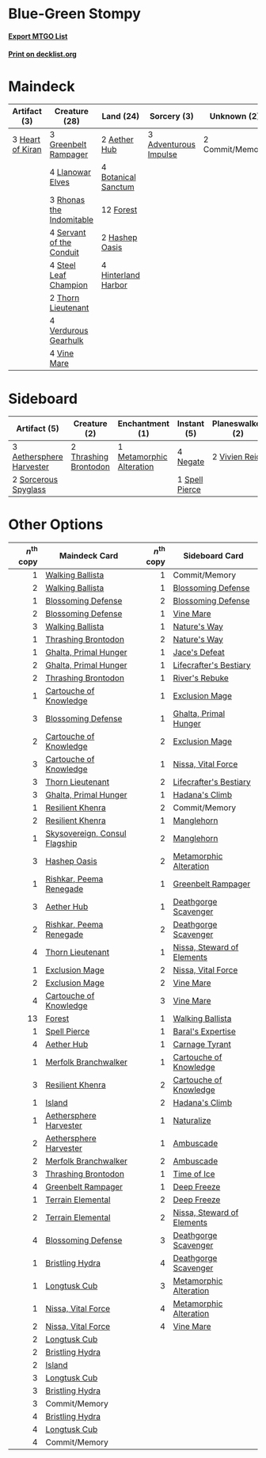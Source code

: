 # Blue-Green Stompy

#### [Export MTGO List](../collection/Blue-Green%20Stompy/Blue-Green%20Stompy.txt)
#### [Print on decklist.org](http://decklist.org/?deckmain=3%09Adventurous%20Impulse%0A2%09Aether%20Hub%0A4%09Botanical%20Sanctum%0A2%09Commit/Memory%0A12%09Forest%0A3%09Greenbelt%20Rampager%0A2%09Hashep%20Oasis%0A3%09Heart%20of%20Kiran%0A4%09Hinterland%20Harbor%0A4%09Llanowar%20Elves%0A3%09Rhonas%20the%20Indomitable%0A4%09Servant%20of%20the%20Conduit%0A4%09Steel%20Leaf%20Champion%0A2%09Thorn%20Lieutenant%0A4%09Verdurous%20Gearhulk%0A4%09Vine%20Mare&deckside=3%09Aethersphere%20Harvester%0A1%09Metamorphic%20Alteration%0A4%09Negate%0A2%09Sorcerous%20Spyglass%0A1%09Spell%20Pierce%0A2%09Thrashing%20Brontodon%0A2%09Vivien%20Reid)
# Maindeck

|                                       Artifact (3)                                        |                                           Creature (28)                                           |                                          Land (24)                                           |                                          Sorcery (3)                                           |  Unknown (2)  |
|-------------------------------------------------------------------------------------------|---------------------------------------------------------------------------------------------------|----------------------------------------------------------------------------------------------|------------------------------------------------------------------------------------------------|---------------|
|3 [Heart of Kiran](http://gatherer.wizards.com/Pages/Card/Details.aspx?multiverseid=423820)|3 [Greenbelt Rampager](http://gatherer.wizards.com/Pages/Card/Details.aspx?multiverseid=423774)    |2 [Aether Hub](http://gatherer.wizards.com/Pages/Card/Details.aspx?multiverseid=417815)       |3 [Adventurous Impulse](http://gatherer.wizards.com/Pages/Card/Details.aspx?multiverseid=443041)|2 Commit/Memory|
|                                                                                           |4 [Llanowar Elves](http://gatherer.wizards.com/Pages/Card/Details.aspx?multiverseid=413717)        |4 [Botanical Sanctum](http://gatherer.wizards.com/Pages/Card/Details.aspx?multiverseid=417817)|                                                                                                |               |
|                                                                                           |3 [Rhonas the Indomitable](http://gatherer.wizards.com/Pages/Card/Details.aspx?multiverseid=429887)|12 [Forest](http://gatherer.wizards.com/Pages/Card/Details.aspx?multiverseid=439605)          |                                                                                                |               |
|                                                                                           |4 [Servant of the Conduit](http://gatherer.wizards.com/Pages/Card/Details.aspx?multiverseid=417742)|2 [Hashep Oasis](http://gatherer.wizards.com/Pages/Card/Details.aspx?multiverseid=430866)     |                                                                                                |               |
|                                                                                           |4 [Steel Leaf Champion](http://gatherer.wizards.com/Pages/Card/Details.aspx?multiverseid=443070)   |4 [Hinterland Harbor](http://gatherer.wizards.com/Pages/Card/Details.aspx?multiverseid=241988)|                                                                                                |               |
|                                                                                           |2 [Thorn Lieutenant](http://gatherer.wizards.com/Pages/Card/Details.aspx?multiverseid=447339)      |                                                                                              |                                                                                                |               |
|                                                                                           |4 [Verdurous Gearhulk](http://gatherer.wizards.com/Pages/Card/Details.aspx?multiverseid=420592)    |                                                                                              |                                                                                                |               |
|                                                                                           |4 [Vine Mare](http://gatherer.wizards.com/Pages/Card/Details.aspx?multiverseid=447343)             |                                                                                              |                                                                                                |               |


# Sideboard

|                                           Artifact (5)                                            |                                          Creature (2)                                          |                                          Enchantment (1)                                          |                                       Instant (5)                                       |                                    Planeswalker (2)                                    |
|---------------------------------------------------------------------------------------------------|------------------------------------------------------------------------------------------------|---------------------------------------------------------------------------------------------------|-----------------------------------------------------------------------------------------|----------------------------------------------------------------------------------------|
|3 [Aethersphere Harvester](http://gatherer.wizards.com/Pages/Card/Details.aspx?multiverseid=423809)|2 [Thrashing Brontodon](http://gatherer.wizards.com/Pages/Card/Details.aspx?multiverseid=439805)|1 [Metamorphic Alteration](http://gatherer.wizards.com/Pages/Card/Details.aspx?multiverseid=447196)|4 [Negate](http://gatherer.wizards.com/Pages/Card/Details.aspx?multiverseid=447135)      |2 [Vivien Reid](http://gatherer.wizards.com/Pages/Card/Details.aspx?multiverseid=447344)|
|2 [Sorcerous Spyglass](http://gatherer.wizards.com/Pages/Card/Details.aspx?multiverseid=435407)    |                                                                                                |                                                                                                   |1 [Spell Pierce](http://gatherer.wizards.com/Pages/Card/Details.aspx?multiverseid=425876)|                                                                                        |


# Other Options

|*n*<sup>th</sup> copy|                                             Maindeck Card                                              |*n*<sup>th</sup> copy|                                           Sideboard Card                                            |
|--------------------:|--------------------------------------------------------------------------------------------------------|--------------------:|-----------------------------------------------------------------------------------------------------|
|                    1|[Walking Ballista](http://gatherer.wizards.com/Pages/Card/Details.aspx?multiverseid=423848)             |                    1|Commit/Memory                                                                                        |
|                    2|[Walking Ballista](http://gatherer.wizards.com/Pages/Card/Details.aspx?multiverseid=423848)             |                    1|[Blossoming Defense](http://gatherer.wizards.com/Pages/Card/Details.aspx?multiverseid=417719)        |
|                    1|[Blossoming Defense](http://gatherer.wizards.com/Pages/Card/Details.aspx?multiverseid=417719)           |                    2|[Blossoming Defense](http://gatherer.wizards.com/Pages/Card/Details.aspx?multiverseid=417719)        |
|                    2|[Blossoming Defense](http://gatherer.wizards.com/Pages/Card/Details.aspx?multiverseid=417719)           |                    1|[Vine Mare](http://gatherer.wizards.com/Pages/Card/Details.aspx?multiverseid=447343)                 |
|                    3|[Walking Ballista](http://gatherer.wizards.com/Pages/Card/Details.aspx?multiverseid=423848)             |                    1|[Nature's Way](http://gatherer.wizards.com/Pages/Card/Details.aspx?multiverseid=442756)              |
|                    1|[Thrashing Brontodon](http://gatherer.wizards.com/Pages/Card/Details.aspx?multiverseid=439805)          |                    2|[Nature's Way](http://gatherer.wizards.com/Pages/Card/Details.aspx?multiverseid=442756)              |
|                    1|[Ghalta, Primal Hunger](http://gatherer.wizards.com/Pages/Card/Details.aspx?multiverseid=439787)        |                    1|[Jace's Defeat](http://gatherer.wizards.com/Pages/Card/Details.aspx?multiverseid=430727)             |
|                    2|[Ghalta, Primal Hunger](http://gatherer.wizards.com/Pages/Card/Details.aspx?multiverseid=439787)        |                    1|[Lifecrafter's Bestiary](http://gatherer.wizards.com/Pages/Card/Details.aspx?multiverseid=423829)    |
|                    2|[Thrashing Brontodon](http://gatherer.wizards.com/Pages/Card/Details.aspx?multiverseid=439805)          |                    1|[River's Rebuke](http://gatherer.wizards.com/Pages/Card/Details.aspx?multiverseid=435223)            |
|                    1|[Cartouche of Knowledge](http://gatherer.wizards.com/Pages/Card/Details.aspx?multiverseid=426747)       |                    1|[Exclusion Mage](http://gatherer.wizards.com/Pages/Card/Details.aspx?multiverseid=447191)            |
|                    3|[Blossoming Defense](http://gatherer.wizards.com/Pages/Card/Details.aspx?multiverseid=417719)           |                    1|[Ghalta, Primal Hunger](http://gatherer.wizards.com/Pages/Card/Details.aspx?multiverseid=439787)     |
|                    2|[Cartouche of Knowledge](http://gatherer.wizards.com/Pages/Card/Details.aspx?multiverseid=426747)       |                    2|[Exclusion Mage](http://gatherer.wizards.com/Pages/Card/Details.aspx?multiverseid=447191)            |
|                    3|[Cartouche of Knowledge](http://gatherer.wizards.com/Pages/Card/Details.aspx?multiverseid=426747)       |                    1|[Nissa, Vital Force](http://gatherer.wizards.com/Pages/Card/Details.aspx?multiverseid=417736)        |
|                    3|[Thorn Lieutenant](http://gatherer.wizards.com/Pages/Card/Details.aspx?multiverseid=447339)             |                    2|[Lifecrafter's Bestiary](http://gatherer.wizards.com/Pages/Card/Details.aspx?multiverseid=423829)    |
|                    3|[Ghalta, Primal Hunger](http://gatherer.wizards.com/Pages/Card/Details.aspx?multiverseid=439787)        |                    1|[Hadana's Climb](http://gatherer.wizards.com/Pages/Card/Details.aspx?multiverseid=439815)            |
|                    1|[Resilient Khenra](http://gatherer.wizards.com/Pages/Card/Details.aspx?multiverseid=430820)             |                    2|Commit/Memory                                                                                        |
|                    2|[Resilient Khenra](http://gatherer.wizards.com/Pages/Card/Details.aspx?multiverseid=430820)             |                    1|[Manglehorn](http://gatherer.wizards.com/Pages/Card/Details.aspx?multiverseid=426877)                |
|                    1|[Skysovereign, Consul Flagship](http://gatherer.wizards.com/Pages/Card/Details.aspx?multiverseid=417807)|                    2|[Manglehorn](http://gatherer.wizards.com/Pages/Card/Details.aspx?multiverseid=426877)                |
|                    3|[Hashep Oasis](http://gatherer.wizards.com/Pages/Card/Details.aspx?multiverseid=430866)                 |                    2|[Metamorphic Alteration](http://gatherer.wizards.com/Pages/Card/Details.aspx?multiverseid=447196)    |
|                    1|[Rishkar, Peema Renegade](http://gatherer.wizards.com/Pages/Card/Details.aspx?multiverseid=423789)      |                    1|[Greenbelt Rampager](http://gatherer.wizards.com/Pages/Card/Details.aspx?multiverseid=423774)        |
|                    3|[Aether Hub](http://gatherer.wizards.com/Pages/Card/Details.aspx?multiverseid=417815)                   |                    1|[Deathgorge Scavenger](http://gatherer.wizards.com/Pages/Card/Details.aspx?multiverseid=435339)      |
|                    2|[Rishkar, Peema Renegade](http://gatherer.wizards.com/Pages/Card/Details.aspx?multiverseid=423789)      |                    2|[Deathgorge Scavenger](http://gatherer.wizards.com/Pages/Card/Details.aspx?multiverseid=435339)      |
|                    4|[Thorn Lieutenant](http://gatherer.wizards.com/Pages/Card/Details.aspx?multiverseid=447339)             |                    1|[Nissa, Steward of Elements](http://gatherer.wizards.com/Pages/Card/Details.aspx?multiverseid=426906)|
|                    1|[Exclusion Mage](http://gatherer.wizards.com/Pages/Card/Details.aspx?multiverseid=447191)               |                    2|[Nissa, Vital Force](http://gatherer.wizards.com/Pages/Card/Details.aspx?multiverseid=417736)        |
|                    2|[Exclusion Mage](http://gatherer.wizards.com/Pages/Card/Details.aspx?multiverseid=447191)               |                    2|[Vine Mare](http://gatherer.wizards.com/Pages/Card/Details.aspx?multiverseid=447343)                 |
|                    4|[Cartouche of Knowledge](http://gatherer.wizards.com/Pages/Card/Details.aspx?multiverseid=426747)       |                    3|[Vine Mare](http://gatherer.wizards.com/Pages/Card/Details.aspx?multiverseid=447343)                 |
|                   13|[Forest](http://gatherer.wizards.com/Pages/Card/Details.aspx?multiverseid=439605)                       |                    1|[Walking Ballista](http://gatherer.wizards.com/Pages/Card/Details.aspx?multiverseid=423848)          |
|                    1|[Spell Pierce](http://gatherer.wizards.com/Pages/Card/Details.aspx?multiverseid=425876)                 |                    1|[Baral's Expertise](http://gatherer.wizards.com/Pages/Card/Details.aspx?multiverseid=423696)         |
|                    4|[Aether Hub](http://gatherer.wizards.com/Pages/Card/Details.aspx?multiverseid=417815)                   |                    1|[Carnage Tyrant](http://gatherer.wizards.com/Pages/Card/Details.aspx?multiverseid=435334)            |
|                    1|[Merfolk Branchwalker](http://gatherer.wizards.com/Pages/Card/Details.aspx?multiverseid=435353)         |                    1|[Cartouche of Knowledge](http://gatherer.wizards.com/Pages/Card/Details.aspx?multiverseid=426747)    |
|                    3|[Resilient Khenra](http://gatherer.wizards.com/Pages/Card/Details.aspx?multiverseid=430820)             |                    2|[Cartouche of Knowledge](http://gatherer.wizards.com/Pages/Card/Details.aspx?multiverseid=426747)    |
|                    1|[Island](http://gatherer.wizards.com/Pages/Card/Details.aspx?multiverseid=439602)                       |                    2|[Hadana's Climb](http://gatherer.wizards.com/Pages/Card/Details.aspx?multiverseid=439815)            |
|                    1|[Aethersphere Harvester](http://gatherer.wizards.com/Pages/Card/Details.aspx?multiverseid=423809)       |                    1|[Naturalize](http://gatherer.wizards.com/Pages/Card/Details.aspx?multiverseid=442755)                |
|                    2|[Aethersphere Harvester](http://gatherer.wizards.com/Pages/Card/Details.aspx?multiverseid=423809)       |                    1|[Ambuscade](http://gatherer.wizards.com/Pages/Card/Details.aspx?multiverseid=430799)                 |
|                    2|[Merfolk Branchwalker](http://gatherer.wizards.com/Pages/Card/Details.aspx?multiverseid=435353)         |                    2|[Ambuscade](http://gatherer.wizards.com/Pages/Card/Details.aspx?multiverseid=430799)                 |
|                    3|[Thrashing Brontodon](http://gatherer.wizards.com/Pages/Card/Details.aspx?multiverseid=439805)          |                    1|[Time of Ice](http://gatherer.wizards.com/Pages/Card/Details.aspx?multiverseid=442958)               |
|                    4|[Greenbelt Rampager](http://gatherer.wizards.com/Pages/Card/Details.aspx?multiverseid=423774)           |                    1|[Deep Freeze](http://gatherer.wizards.com/Pages/Card/Details.aspx?multiverseid=442938)               |
|                    1|[Terrain Elemental](http://gatherer.wizards.com/Pages/Card/Details.aspx?multiverseid=420485)            |                    2|[Deep Freeze](http://gatherer.wizards.com/Pages/Card/Details.aspx?multiverseid=442938)               |
|                    2|[Terrain Elemental](http://gatherer.wizards.com/Pages/Card/Details.aspx?multiverseid=420485)            |                    2|[Nissa, Steward of Elements](http://gatherer.wizards.com/Pages/Card/Details.aspx?multiverseid=426906)|
|                    4|[Blossoming Defense](http://gatherer.wizards.com/Pages/Card/Details.aspx?multiverseid=417719)           |                    3|[Deathgorge Scavenger](http://gatherer.wizards.com/Pages/Card/Details.aspx?multiverseid=435339)      |
|                    1|[Bristling Hydra](http://gatherer.wizards.com/Pages/Card/Details.aspx?multiverseid=417720)              |                    4|[Deathgorge Scavenger](http://gatherer.wizards.com/Pages/Card/Details.aspx?multiverseid=435339)      |
|                    1|[Longtusk Cub](http://gatherer.wizards.com/Pages/Card/Details.aspx?multiverseid=417734)                 |                    3|[Metamorphic Alteration](http://gatherer.wizards.com/Pages/Card/Details.aspx?multiverseid=447196)    |
|                    1|[Nissa, Vital Force](http://gatherer.wizards.com/Pages/Card/Details.aspx?multiverseid=417736)           |                    4|[Metamorphic Alteration](http://gatherer.wizards.com/Pages/Card/Details.aspx?multiverseid=447196)    |
|                    2|[Nissa, Vital Force](http://gatherer.wizards.com/Pages/Card/Details.aspx?multiverseid=417736)           |                    4|[Vine Mare](http://gatherer.wizards.com/Pages/Card/Details.aspx?multiverseid=447343)                 |
|                    2|[Longtusk Cub](http://gatherer.wizards.com/Pages/Card/Details.aspx?multiverseid=417734)                 |                     |                                                                                                     |
|                    2|[Bristling Hydra](http://gatherer.wizards.com/Pages/Card/Details.aspx?multiverseid=417720)              |                     |                                                                                                     |
|                    2|[Island](http://gatherer.wizards.com/Pages/Card/Details.aspx?multiverseid=439602)                       |                     |                                                                                                     |
|                    3|[Longtusk Cub](http://gatherer.wizards.com/Pages/Card/Details.aspx?multiverseid=417734)                 |                     |                                                                                                     |
|                    3|[Bristling Hydra](http://gatherer.wizards.com/Pages/Card/Details.aspx?multiverseid=417720)              |                     |                                                                                                     |
|                    3|Commit/Memory                                                                                           |                     |                                                                                                     |
|                    4|[Bristling Hydra](http://gatherer.wizards.com/Pages/Card/Details.aspx?multiverseid=417720)              |                     |                                                                                                     |
|                    4|[Longtusk Cub](http://gatherer.wizards.com/Pages/Card/Details.aspx?multiverseid=417734)                 |                     |                                                                                                     |
|                    4|Commit/Memory                                                                                           |                     |                                                                                                     |

